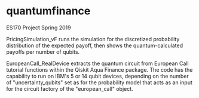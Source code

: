 # quantumfinance
ES170 Project Spring 2019

PricingSimulation_vF runs the simulation for the discretized probability distribution of the expected payoff, then shows the quantum-calculated payoffs per number of qubits.

EuropeanCall_RealDevice extracts the quantum circuit from European Call tutorial functions within the Qiskit Aqua Finance package. The code has the capability to run on IBM's 5 or 14 qubit devices, depending on the number of "uncertainty_qubits" set as for the probability model that acts as an input for the circuit factory of the "european_call" object.
